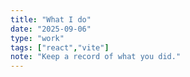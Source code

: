 ```yaml
---
title: "What I do"
date: "2025-09-06"
type: "work"
tags: ["react","vite"]
note: "Keep a record of what you did."
---
```

